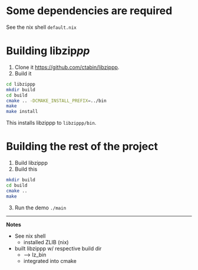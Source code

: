 # Some dependencies are required

See the nix shell `default.nix`

# Building libzip*pp*

1. Clone it https://github.com/ctabin/libzippp.
2. Build it

```bash
cd libzippp
mkdir build
cd build
cmake .. -DCMAKE_INSTALL_PREFIX=../bin
make
make install
```

This installs libzippp to `libzippp/bin`.

# Building the rest of the project

1. Build libzippp
2. Build this

```bash
mkdir build
cd build
cmake ..
make
```

3. Run the demo `./main`

---

**Notes**

- See nix shell
  - installed ZLIB (nix)
- built libzippp w/ respective build dir
  - --> lz_bin
  - integrated into cmake
